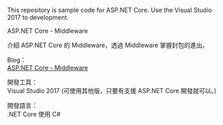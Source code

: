 This repository is sample code for ASP.NET Core.
Use the Visual Studio 2017 to development.

ASP.NET Core - Middleware  

介紹 ASP.NET Core 的 Middleware，透過 Middleware 掌握封包的進出。  

Blog：  
[ASP.NET Core - Middleware](http://localhost:4000/article/asp-net-core-middleware.html)

開發工具：  
Visual Studio 2017 (可使用其他版，只要有支援 ASP.NET Core 開發就可以。)

開發語言：  
.NET Core 使用 C#
